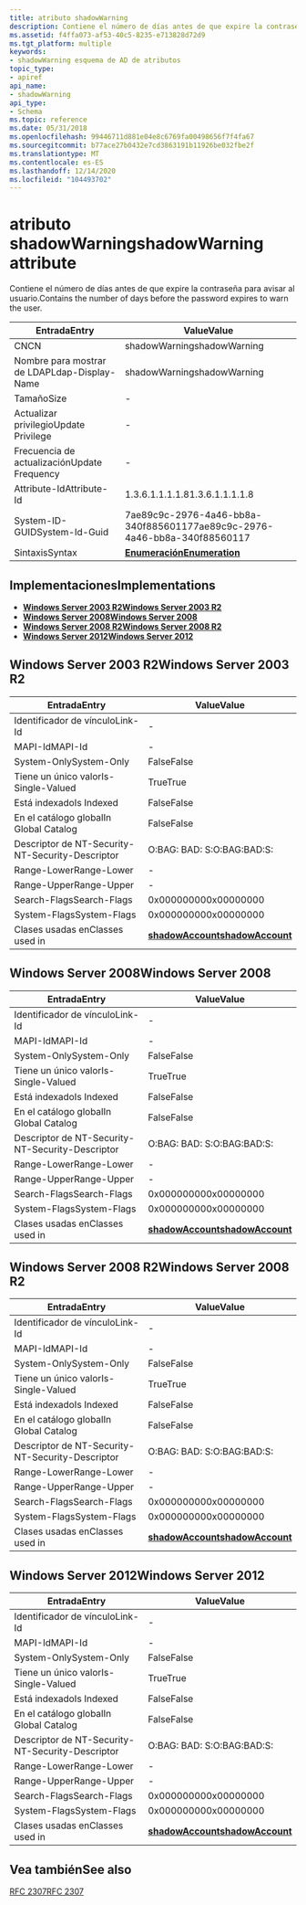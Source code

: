 ```yaml
---
title: atributo shadowWarning
description: Contiene el número de días antes de que expire la contraseña para avisar al usuario.
ms.assetid: f4ffa073-af53-40c5-8235-e713828d72d9
ms.tgt_platform: multiple
keywords:
- shadowWarning esquema de AD de atributos
topic_type:
- apiref
api_name:
- shadowWarning
api_type:
- Schema
ms.topic: reference
ms.date: 05/31/2018
ms.openlocfilehash: 99446711d881e04e8c6769fa00498656f7f4fa67
ms.sourcegitcommit: b77ace27b0432e7cd3863191b11926be032fbe2f
ms.translationtype: MT
ms.contentlocale: es-ES
ms.lasthandoff: 12/14/2020
ms.locfileid: "104493702"
---
```

# <a name="shadowwarning-attribute"></a><span data-ttu-id="dbc09-104">atributo shadowWarning</span><span class="sxs-lookup"><span data-stu-id="dbc09-104">shadowWarning attribute</span></span>

<span data-ttu-id="dbc09-105">Contiene el número de días antes de que expire la contraseña para avisar al usuario.</span><span class="sxs-lookup"><span data-stu-id="dbc09-105">Contains the number of days before the password expires to warn the user.</span></span>



| <span data-ttu-id="dbc09-106">Entrada</span><span class="sxs-lookup"><span data-stu-id="dbc09-106">Entry</span></span> | <span data-ttu-id="dbc09-107">Value</span><span class="sxs-lookup"><span data-stu-id="dbc09-107">Value</span></span> |
|-------------------|--------------------------------------|
| <span data-ttu-id="dbc09-108">CN</span><span class="sxs-lookup"><span data-stu-id="dbc09-108">CN</span></span>                | <span data-ttu-id="dbc09-109">shadowWarning</span><span class="sxs-lookup"><span data-stu-id="dbc09-109">shadowWarning</span></span>                        |
| <span data-ttu-id="dbc09-110">Nombre para mostrar de LDAP</span><span class="sxs-lookup"><span data-stu-id="dbc09-110">Ldap-Display-Name</span></span> | <span data-ttu-id="dbc09-111">shadowWarning</span><span class="sxs-lookup"><span data-stu-id="dbc09-111">shadowWarning</span></span>                        |
| <span data-ttu-id="dbc09-112">Tamaño</span><span class="sxs-lookup"><span data-stu-id="dbc09-112">Size</span></span>              | \-                                   |
| <span data-ttu-id="dbc09-113">Actualizar privilegio</span><span class="sxs-lookup"><span data-stu-id="dbc09-113">Update Privilege</span></span>  | \-                                   |
| <span data-ttu-id="dbc09-114">Frecuencia de actualización</span><span class="sxs-lookup"><span data-stu-id="dbc09-114">Update Frequency</span></span>  | \-                                   |
| <span data-ttu-id="dbc09-115">Attribute-Id</span><span class="sxs-lookup"><span data-stu-id="dbc09-115">Attribute-Id</span></span>      | <span data-ttu-id="dbc09-116">1.3.6.1.1.1.1.8</span><span class="sxs-lookup"><span data-stu-id="dbc09-116">1.3.6.1.1.1.1.8</span></span>                      |
| <span data-ttu-id="dbc09-117">System-ID-GUID</span><span class="sxs-lookup"><span data-stu-id="dbc09-117">System-Id-Guid</span></span>    | <span data-ttu-id="dbc09-118">7ae89c9c-2976-4a46-bb8a-340f88560117</span><span class="sxs-lookup"><span data-stu-id="dbc09-118">7ae89c9c-2976-4a46-bb8a-340f88560117</span></span> |
| <span data-ttu-id="dbc09-119">Sintaxis</span><span class="sxs-lookup"><span data-stu-id="dbc09-119">Syntax</span></span>            | [<span data-ttu-id="dbc09-120">**Enumeración**</span><span class="sxs-lookup"><span data-stu-id="dbc09-120">**Enumeration**</span></span>](s-enumeration.md) |



## <a name="implementations"></a><span data-ttu-id="dbc09-121">Implementaciones</span><span class="sxs-lookup"><span data-stu-id="dbc09-121">Implementations</span></span>

-   [<span data-ttu-id="dbc09-122">**Windows Server 2003 R2**</span><span class="sxs-lookup"><span data-stu-id="dbc09-122">**Windows Server 2003 R2**</span></span>](#windows-server-2003-r2)
-   [<span data-ttu-id="dbc09-123">**Windows Server 2008**</span><span class="sxs-lookup"><span data-stu-id="dbc09-123">**Windows Server 2008**</span></span>](#windows-server-2008)
-   [<span data-ttu-id="dbc09-124">**Windows Server 2008 R2**</span><span class="sxs-lookup"><span data-stu-id="dbc09-124">**Windows Server 2008 R2**</span></span>](#windows-server-2008-r2)
-   [<span data-ttu-id="dbc09-125">**Windows Server 2012**</span><span class="sxs-lookup"><span data-stu-id="dbc09-125">**Windows Server 2012**</span></span>](#windows-server-2012)

## <a name="windows-server-2003-r2"></a><span data-ttu-id="dbc09-126">Windows Server 2003 R2</span><span class="sxs-lookup"><span data-stu-id="dbc09-126">Windows Server 2003 R2</span></span>



| <span data-ttu-id="dbc09-127">Entrada</span><span class="sxs-lookup"><span data-stu-id="dbc09-127">Entry</span></span> | <span data-ttu-id="dbc09-128">Value</span><span class="sxs-lookup"><span data-stu-id="dbc09-128">Value</span></span> |
|------------------------|-----------------------------------------------------|
| <span data-ttu-id="dbc09-129">Identificador de vínculo</span><span class="sxs-lookup"><span data-stu-id="dbc09-129">Link-Id</span></span>                | \-                                                  |
| <span data-ttu-id="dbc09-130">MAPI-Id</span><span class="sxs-lookup"><span data-stu-id="dbc09-130">MAPI-Id</span></span>                | \-                                                  |
| <span data-ttu-id="dbc09-131">System-Only</span><span class="sxs-lookup"><span data-stu-id="dbc09-131">System-Only</span></span>            | <span data-ttu-id="dbc09-132">False</span><span class="sxs-lookup"><span data-stu-id="dbc09-132">False</span></span>                                               |
| <span data-ttu-id="dbc09-133">Tiene un único valor</span><span class="sxs-lookup"><span data-stu-id="dbc09-133">Is-Single-Valued</span></span>       | <span data-ttu-id="dbc09-134">True</span><span class="sxs-lookup"><span data-stu-id="dbc09-134">True</span></span>                                                |
| <span data-ttu-id="dbc09-135">Está indexado</span><span class="sxs-lookup"><span data-stu-id="dbc09-135">Is Indexed</span></span>             | <span data-ttu-id="dbc09-136">False</span><span class="sxs-lookup"><span data-stu-id="dbc09-136">False</span></span>                                               |
| <span data-ttu-id="dbc09-137">En el catálogo global</span><span class="sxs-lookup"><span data-stu-id="dbc09-137">In Global Catalog</span></span>      | <span data-ttu-id="dbc09-138">False</span><span class="sxs-lookup"><span data-stu-id="dbc09-138">False</span></span>                                               |
| <span data-ttu-id="dbc09-139">Descriptor de NT-Security-</span><span class="sxs-lookup"><span data-stu-id="dbc09-139">NT-Security-Descriptor</span></span> | <span data-ttu-id="dbc09-140">O:BAG: BAD: S:</span><span class="sxs-lookup"><span data-stu-id="dbc09-140">O:BAG:BAD:S:</span></span>                                        |
| <span data-ttu-id="dbc09-141">Range-Lower</span><span class="sxs-lookup"><span data-stu-id="dbc09-141">Range-Lower</span></span>            | \-                                                  |
| <span data-ttu-id="dbc09-142">Range-Upper</span><span class="sxs-lookup"><span data-stu-id="dbc09-142">Range-Upper</span></span>            | \-                                                  |
| <span data-ttu-id="dbc09-143">Search-Flags</span><span class="sxs-lookup"><span data-stu-id="dbc09-143">Search-Flags</span></span>           | <span data-ttu-id="dbc09-144">0x00000000</span><span class="sxs-lookup"><span data-stu-id="dbc09-144">0x00000000</span></span>                                          |
| <span data-ttu-id="dbc09-145">System-Flags</span><span class="sxs-lookup"><span data-stu-id="dbc09-145">System-Flags</span></span>           | <span data-ttu-id="dbc09-146">0x00000000</span><span class="sxs-lookup"><span data-stu-id="dbc09-146">0x00000000</span></span>                                          |
| <span data-ttu-id="dbc09-147">Clases usadas en</span><span class="sxs-lookup"><span data-stu-id="dbc09-147">Classes used in</span></span>        | [<span data-ttu-id="dbc09-148">**shadowAccount**</span><span class="sxs-lookup"><span data-stu-id="dbc09-148">**shadowAccount**</span></span>](c-shadowaccount.md)<br/> |



## <a name="windows-server-2008"></a><span data-ttu-id="dbc09-149">Windows Server 2008</span><span class="sxs-lookup"><span data-stu-id="dbc09-149">Windows Server 2008</span></span>



| <span data-ttu-id="dbc09-150">Entrada</span><span class="sxs-lookup"><span data-stu-id="dbc09-150">Entry</span></span> | <span data-ttu-id="dbc09-151">Value</span><span class="sxs-lookup"><span data-stu-id="dbc09-151">Value</span></span> |
|------------------------|-----------------------------------------------------|
| <span data-ttu-id="dbc09-152">Identificador de vínculo</span><span class="sxs-lookup"><span data-stu-id="dbc09-152">Link-Id</span></span>                | \-                                                  |
| <span data-ttu-id="dbc09-153">MAPI-Id</span><span class="sxs-lookup"><span data-stu-id="dbc09-153">MAPI-Id</span></span>                | \-                                                  |
| <span data-ttu-id="dbc09-154">System-Only</span><span class="sxs-lookup"><span data-stu-id="dbc09-154">System-Only</span></span>            | <span data-ttu-id="dbc09-155">False</span><span class="sxs-lookup"><span data-stu-id="dbc09-155">False</span></span>                                               |
| <span data-ttu-id="dbc09-156">Tiene un único valor</span><span class="sxs-lookup"><span data-stu-id="dbc09-156">Is-Single-Valued</span></span>       | <span data-ttu-id="dbc09-157">True</span><span class="sxs-lookup"><span data-stu-id="dbc09-157">True</span></span>                                                |
| <span data-ttu-id="dbc09-158">Está indexado</span><span class="sxs-lookup"><span data-stu-id="dbc09-158">Is Indexed</span></span>             | <span data-ttu-id="dbc09-159">False</span><span class="sxs-lookup"><span data-stu-id="dbc09-159">False</span></span>                                               |
| <span data-ttu-id="dbc09-160">En el catálogo global</span><span class="sxs-lookup"><span data-stu-id="dbc09-160">In Global Catalog</span></span>      | <span data-ttu-id="dbc09-161">False</span><span class="sxs-lookup"><span data-stu-id="dbc09-161">False</span></span>                                               |
| <span data-ttu-id="dbc09-162">Descriptor de NT-Security-</span><span class="sxs-lookup"><span data-stu-id="dbc09-162">NT-Security-Descriptor</span></span> | <span data-ttu-id="dbc09-163">O:BAG: BAD: S:</span><span class="sxs-lookup"><span data-stu-id="dbc09-163">O:BAG:BAD:S:</span></span>                                        |
| <span data-ttu-id="dbc09-164">Range-Lower</span><span class="sxs-lookup"><span data-stu-id="dbc09-164">Range-Lower</span></span>            | \-                                                  |
| <span data-ttu-id="dbc09-165">Range-Upper</span><span class="sxs-lookup"><span data-stu-id="dbc09-165">Range-Upper</span></span>            | \-                                                  |
| <span data-ttu-id="dbc09-166">Search-Flags</span><span class="sxs-lookup"><span data-stu-id="dbc09-166">Search-Flags</span></span>           | <span data-ttu-id="dbc09-167">0x00000000</span><span class="sxs-lookup"><span data-stu-id="dbc09-167">0x00000000</span></span>                                          |
| <span data-ttu-id="dbc09-168">System-Flags</span><span class="sxs-lookup"><span data-stu-id="dbc09-168">System-Flags</span></span>           | <span data-ttu-id="dbc09-169">0x00000000</span><span class="sxs-lookup"><span data-stu-id="dbc09-169">0x00000000</span></span>                                          |
| <span data-ttu-id="dbc09-170">Clases usadas en</span><span class="sxs-lookup"><span data-stu-id="dbc09-170">Classes used in</span></span>        | [<span data-ttu-id="dbc09-171">**shadowAccount**</span><span class="sxs-lookup"><span data-stu-id="dbc09-171">**shadowAccount**</span></span>](c-shadowaccount.md)<br/> |



## <a name="windows-server-2008-r2"></a><span data-ttu-id="dbc09-172">Windows Server 2008 R2</span><span class="sxs-lookup"><span data-stu-id="dbc09-172">Windows Server 2008 R2</span></span>



| <span data-ttu-id="dbc09-173">Entrada</span><span class="sxs-lookup"><span data-stu-id="dbc09-173">Entry</span></span> | <span data-ttu-id="dbc09-174">Value</span><span class="sxs-lookup"><span data-stu-id="dbc09-174">Value</span></span> |
|------------------------|-----------------------------------------------------|
| <span data-ttu-id="dbc09-175">Identificador de vínculo</span><span class="sxs-lookup"><span data-stu-id="dbc09-175">Link-Id</span></span>                | \-                                                  |
| <span data-ttu-id="dbc09-176">MAPI-Id</span><span class="sxs-lookup"><span data-stu-id="dbc09-176">MAPI-Id</span></span>                | \-                                                  |
| <span data-ttu-id="dbc09-177">System-Only</span><span class="sxs-lookup"><span data-stu-id="dbc09-177">System-Only</span></span>            | <span data-ttu-id="dbc09-178">False</span><span class="sxs-lookup"><span data-stu-id="dbc09-178">False</span></span>                                               |
| <span data-ttu-id="dbc09-179">Tiene un único valor</span><span class="sxs-lookup"><span data-stu-id="dbc09-179">Is-Single-Valued</span></span>       | <span data-ttu-id="dbc09-180">True</span><span class="sxs-lookup"><span data-stu-id="dbc09-180">True</span></span>                                                |
| <span data-ttu-id="dbc09-181">Está indexado</span><span class="sxs-lookup"><span data-stu-id="dbc09-181">Is Indexed</span></span>             | <span data-ttu-id="dbc09-182">False</span><span class="sxs-lookup"><span data-stu-id="dbc09-182">False</span></span>                                               |
| <span data-ttu-id="dbc09-183">En el catálogo global</span><span class="sxs-lookup"><span data-stu-id="dbc09-183">In Global Catalog</span></span>      | <span data-ttu-id="dbc09-184">False</span><span class="sxs-lookup"><span data-stu-id="dbc09-184">False</span></span>                                               |
| <span data-ttu-id="dbc09-185">Descriptor de NT-Security-</span><span class="sxs-lookup"><span data-stu-id="dbc09-185">NT-Security-Descriptor</span></span> | <span data-ttu-id="dbc09-186">O:BAG: BAD: S:</span><span class="sxs-lookup"><span data-stu-id="dbc09-186">O:BAG:BAD:S:</span></span>                                        |
| <span data-ttu-id="dbc09-187">Range-Lower</span><span class="sxs-lookup"><span data-stu-id="dbc09-187">Range-Lower</span></span>            | \-                                                  |
| <span data-ttu-id="dbc09-188">Range-Upper</span><span class="sxs-lookup"><span data-stu-id="dbc09-188">Range-Upper</span></span>            | \-                                                  |
| <span data-ttu-id="dbc09-189">Search-Flags</span><span class="sxs-lookup"><span data-stu-id="dbc09-189">Search-Flags</span></span>           | <span data-ttu-id="dbc09-190">0x00000000</span><span class="sxs-lookup"><span data-stu-id="dbc09-190">0x00000000</span></span>                                          |
| <span data-ttu-id="dbc09-191">System-Flags</span><span class="sxs-lookup"><span data-stu-id="dbc09-191">System-Flags</span></span>           | <span data-ttu-id="dbc09-192">0x00000000</span><span class="sxs-lookup"><span data-stu-id="dbc09-192">0x00000000</span></span>                                          |
| <span data-ttu-id="dbc09-193">Clases usadas en</span><span class="sxs-lookup"><span data-stu-id="dbc09-193">Classes used in</span></span>        | [<span data-ttu-id="dbc09-194">**shadowAccount**</span><span class="sxs-lookup"><span data-stu-id="dbc09-194">**shadowAccount**</span></span>](c-shadowaccount.md)<br/> |



## <a name="windows-server-2012"></a><span data-ttu-id="dbc09-195">Windows Server 2012</span><span class="sxs-lookup"><span data-stu-id="dbc09-195">Windows Server 2012</span></span>



| <span data-ttu-id="dbc09-196">Entrada</span><span class="sxs-lookup"><span data-stu-id="dbc09-196">Entry</span></span> | <span data-ttu-id="dbc09-197">Value</span><span class="sxs-lookup"><span data-stu-id="dbc09-197">Value</span></span> |
|------------------------|-----------------------------------------------------|
| <span data-ttu-id="dbc09-198">Identificador de vínculo</span><span class="sxs-lookup"><span data-stu-id="dbc09-198">Link-Id</span></span>                | \-                                                  |
| <span data-ttu-id="dbc09-199">MAPI-Id</span><span class="sxs-lookup"><span data-stu-id="dbc09-199">MAPI-Id</span></span>                | \-                                                  |
| <span data-ttu-id="dbc09-200">System-Only</span><span class="sxs-lookup"><span data-stu-id="dbc09-200">System-Only</span></span>            | <span data-ttu-id="dbc09-201">False</span><span class="sxs-lookup"><span data-stu-id="dbc09-201">False</span></span>                                               |
| <span data-ttu-id="dbc09-202">Tiene un único valor</span><span class="sxs-lookup"><span data-stu-id="dbc09-202">Is-Single-Valued</span></span>       | <span data-ttu-id="dbc09-203">True</span><span class="sxs-lookup"><span data-stu-id="dbc09-203">True</span></span>                                                |
| <span data-ttu-id="dbc09-204">Está indexado</span><span class="sxs-lookup"><span data-stu-id="dbc09-204">Is Indexed</span></span>             | <span data-ttu-id="dbc09-205">False</span><span class="sxs-lookup"><span data-stu-id="dbc09-205">False</span></span>                                               |
| <span data-ttu-id="dbc09-206">En el catálogo global</span><span class="sxs-lookup"><span data-stu-id="dbc09-206">In Global Catalog</span></span>      | <span data-ttu-id="dbc09-207">False</span><span class="sxs-lookup"><span data-stu-id="dbc09-207">False</span></span>                                               |
| <span data-ttu-id="dbc09-208">Descriptor de NT-Security-</span><span class="sxs-lookup"><span data-stu-id="dbc09-208">NT-Security-Descriptor</span></span> | <span data-ttu-id="dbc09-209">O:BAG: BAD: S:</span><span class="sxs-lookup"><span data-stu-id="dbc09-209">O:BAG:BAD:S:</span></span>                                        |
| <span data-ttu-id="dbc09-210">Range-Lower</span><span class="sxs-lookup"><span data-stu-id="dbc09-210">Range-Lower</span></span>            | \-                                                  |
| <span data-ttu-id="dbc09-211">Range-Upper</span><span class="sxs-lookup"><span data-stu-id="dbc09-211">Range-Upper</span></span>            | \-                                                  |
| <span data-ttu-id="dbc09-212">Search-Flags</span><span class="sxs-lookup"><span data-stu-id="dbc09-212">Search-Flags</span></span>           | <span data-ttu-id="dbc09-213">0x00000000</span><span class="sxs-lookup"><span data-stu-id="dbc09-213">0x00000000</span></span>                                          |
| <span data-ttu-id="dbc09-214">System-Flags</span><span class="sxs-lookup"><span data-stu-id="dbc09-214">System-Flags</span></span>           | <span data-ttu-id="dbc09-215">0x00000000</span><span class="sxs-lookup"><span data-stu-id="dbc09-215">0x00000000</span></span>                                          |
| <span data-ttu-id="dbc09-216">Clases usadas en</span><span class="sxs-lookup"><span data-stu-id="dbc09-216">Classes used in</span></span>        | [<span data-ttu-id="dbc09-217">**shadowAccount**</span><span class="sxs-lookup"><span data-stu-id="dbc09-217">**shadowAccount**</span></span>](c-shadowaccount.md)<br/> |



## <a name="see-also"></a><span data-ttu-id="dbc09-218">Vea también</span><span class="sxs-lookup"><span data-stu-id="dbc09-218">See also</span></span>

<dl> <dt>

[<span data-ttu-id="dbc09-219">RFC 2307</span><span class="sxs-lookup"><span data-stu-id="dbc09-219">RFC 2307</span></span>](https://www.ietf.org/rfc/rfc2307.txt)
</dt> </dl>

 

 






